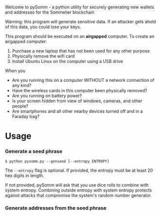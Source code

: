 Welcome to pySomm - a python utility for securely generating new wallets and addresses for the Sommelier blockchain

Warning: this program will generate sensitive data. If an attacker gets ahold of this data, you could lose your keys.

This program should be executed on an **airgapped** computer. To create an airgapped computer:

1. Purchase a new laptop that has not been used for any other purpose
2. Physically remove the wifi card
3. Install Ubuntu Linux on the computer using a USB drive


When you 

* Are you running this on a computer WITHOUT a network connection of any kind?
* Have the wireless cards in this computer been physically removed?
* Are you running on battery power?
* Is your screen hidden from view of windows, cameras, and other people?
* Are smartphones and all other nearby devices turned off and in a Faraday bag?

# Usage

### Generate a seed phrase

```
$ python pysomm.py --genseed [--entropy ENTROPY]
```

The `--entropy` flag is optional. If provided, the entropy must be at least 20 hex digits in length. 

If not provided, pySomm will ask that you use dice rolls to combine with system entropy. Combining outside entropy with system entropy protects against attacks that compromise the system's random number generator. 



### Generate addresses from the seed phrase

